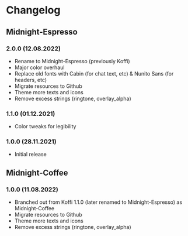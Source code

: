 # **Changelog**

## Midnight-Espresso

### 2.0.0 (12.08.2022)

- Rename to Midnight-Espresso (previously Koffi)
- Major color overhaul
- Replace old fonts with Cabin (for chat text, etc) & Nunito Sans (for headers, etc)
- Migrate resources to Github
- Theme more texts and icons
- Remove excess strings (ringtone, overlay_alpha)

### 1.1.0 (01.12.2021)
- Color tweaks for legibility

### 1.0.0 (28.11.2021)
- Initial release

## Midnight-Coffee

### 1.0.0 (11.08.2022)
- Branched out from Koffi 1.1.0 (later renamed to Midnight-Espresso) as Midnight-Coffee
- Migrate resources to Github
- Theme more texts and icons
- Remove excess strings (ringtone, overlay_alpha)
